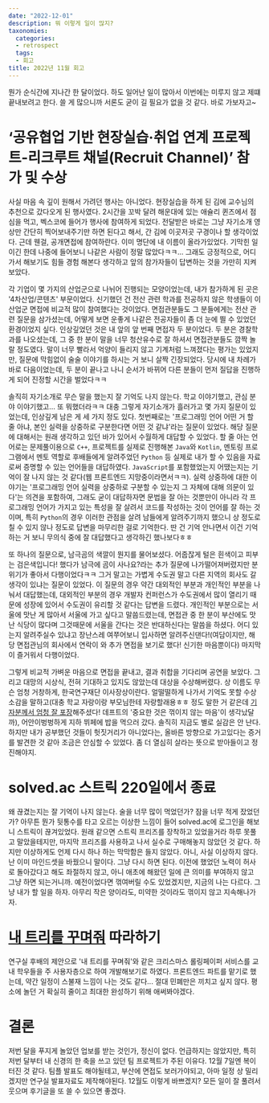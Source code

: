 ```yaml
---
date: "2022-12-01"
description: 뭐 이렇게 일이 많지?
taxonomies:
  categories:
  - retrospect
  tags:
  - 회고
title: 2022년 11월 회고
---
```


뭔가 순식간에 지나간 한 달이었다. 하도 일어난 일이 많아서 이번에는 미루지 않고 제떄 끝내보려고 한다. 쓸 게 많으니까 서론도 굳이 길 필요가 없을 것 같다. 바로 가보자고~
<!-- more -->

# ‘공유협업 기반 현장실습·취업 연계 프로젝트-리크루트 채널(Recruit Channel)’ 참가 및 수상
사실 마음 속 깊이 원해서 가려던 행사는 아니었다. 현장실습을 하게 된 김에 교수님의 추천으로 갔다오게 된 행사였다. 2시간을 꼬박 달려 해운대에 있는 애슐리 퀸즈에서 점심을 먹고, 벡스코에 들어가 행사에 참여하게 되었다. 전달받은 바로는 그냥 자기소개 영상만 간단히 찍어보내주기만 하면 된다고 해서, 간 김에 이곳저곳 구경이나 할 생각이었다. 근데 웬걸, 공개면접에 참여하란다. 이미 명단에 내 이름이 올라가있었다. 기막힌 일이긴 한데 나중에 들어보니 나같은 사람이 정말 많았다ㅋㅋ... 그래도 긍정적으로, 어디 가서 해보기도 힘들 경험 해본다 생각하고 앞의 참가자들이 답변하는 것을 가만히 지켜보았다.

각 기업이 몇 가지의 산업군으로 나뉘어 진행되는 모양이었는데, 내가 참가하게 된 곳은 '4차산업/콘텐츠' 부문이었다. 신기했던 건 전산 관련 학과를 전공하지 않은 학생들이 이 산업군 면접에 비교적 많이 참여했다는 것이었다. 면접관분들도 그 분들에게는 전산 관련 질문을 삼가셨는데, 어떻게 보면 운좋게 나같은 전공자들이 좀 더 눈에 띌 수 있었던 환경이었지 싶다. 인상깊었던 것은 내 앞의 앞 번째 면접자 두 분이었다. 두 분은 경찰학과를 나오셨는데, 그 중 한 분이 말을 너무 청산유수로 잘 하셔서 면접관분들도 깜짝 놀랄 정도였다. 말이 너무 빨라서 억양이 들리지 않고 기계처럼 느껴졌다는 평가는 있었지만, 질문에 막힘없이 술술 이야기를 하시는 거 보니 살짝 긴장되었다. 당시에 내 차례가 바로 다음이었는데, 두 분이 끝나고 나니 순서가 바뀌어 다른 분들이 먼저 질답을 진행하게 되어 진정할 시간을 벌었다ㅋㅋ

솔직히 자기소개로 무슨 말을 했는지 잘 기억도 나지 않는다. 학교 이야기했고, 관심 분야 이야기했고... 또 뭐했더라ㅋㅋ 대충 그렇게 자기소개가 흘러가고 몇 가지 질문이 있었는데, 인상깊게 남은 게 세 가지 정도 있다. 첫번째로는 '프로그래밍 언어 어떤 거 할 줄 아냐, 본인 실력을 상중하로 구분한다면 어떤 것 같냐'라는 질문이 있었다. 해당 질문에 대해서는 원래 생각하고 있던 바가 있어서 수월하게 대답할 수 있었다. 할 줄 아는 언어로는 문제풀이용으로 `C++`, 프로젝트를 실제로 진행해본 `Java`와 `Kotlin`, 멘토링 프로그램에서 멘토 역할로 후배들에게 알려주었던 `Python` 등 실제로 내가 할 수 있음을 자료로써 증명할 수 있는 언어들을 대답하였다. `JavaScript`를 포함했었는지 어땠는지는 기억이 잘 나지 않는 것 같다(웹 프론트엔드 지망중이라면서ㅋㅋ). 실력 상중하에 대한 이야기는 '프로그래밍 언어 실력을 상중하로 구분할 수 있는지 그 자체에 대해 의문이 있다'는 의견을 포함하여, 그래도 굳이 대답하자면 문법을 잘 아는 것뿐만이 아니라 각 프로그래밍 언어가 가지고 있는 특성을 잘 살려서 코드를 작성하는 것이 언어를 잘 하는 것이며, 특히 `Python`의 경우 이러한 관점을 살려 남들에게 알려주기까지 했으니 상 정도로 칠 수 있지 않나 정도로 답변을 마무리한 걸로 기억한다. 딴 건 기억 안나면서 이건 기억하는 거 보니 무의식 중에 잘 대답했다고 생각하긴 했나보다ㅎㅎ

또 하나의 질문으로, 남극곰의 색깔이 뭔지를 물어보셨다. 어줍잖게 털은 흰색이고 피부는 검은색입니다! 했다가 남극에 곰이 사나요?라는 추가 질문에 나가떨어져버렸지만 분위기가 좋아서 다행이었다ㅋㅋ 그거 말고는 가볍게 수도권 말고 다른 지역의 회사도 갈 생각이 있냐는 질문이 있었다. 이 질문의 경우 약간 대외적인 부분과 개인적인 부분을 나눠서 대답했는데, 대외적인 부분의 경우 개발자 컨퍼런스가 수도권에서 많이 열리기 때문에 성장에 있어서 수도권이 유리할 것 같다는 답변을 드렸다. 개인적인 부분으로는 서울에 맛난 게 많아서 서울에 가고 싶다고 말씀드렸는데, 면접관 중 한 분이 부산에도 맛난 식당이 많다며 그것때문에 서울을 간다는 것은 반대하신다는 말씀을 하셨다. 어디 있는지 알려주실수 있냐고 장난스레 여쭈어보니 입사하면 알려주신댄다!(여담이지만, 해당 면접관님의 회사에서 연락이 와 추가 면접을 보기로 했다! 신기한 마음뿐이다) 마지막이 즐거워서 다행이었다.

그렇게 비교적 가벼운 마음으로 면접을 끝내고, 결과 취합을 기다리며 공연을 보았다. 그리고 대망의 시상식, 전혀 기대하고 있지도 않았는데 대상을 수상해버렸다. 상 이름도 무슨 엄청 거창하게, 한국연구재단 이사장상이란다. 얼떨떨하게 나가서 기억도 못할 수상 소감을 말하고(대충 학교 자랑이랑 부모님한테 자랑할래용ㅎㅎ 정도 말한 거 같은데 [기자분께서 엄청 잘 포장](https://www.gnnews24.kr/news/articleView.html?idxno=18353)해주셨다! 데프트의 '중요한 것은 꺾이지 않는 마음'이 생각났달까), 어안이벙벙하게 지하 뷔페에 밥을 먹으러 갔다. 솔직히 지금도 별로 실감은 안 난다. 하지만 내가 공부했던 것들이 헛짓거리가 아니었다는, 올바른 방향으로 가고있다는 증거를 발견한 것 같아 조금은 안심할 수 있었다. 좀 더 열심히 살라는 뜻으로 받아들이고 정진해야지.

# solved.ac 스트릭 220일에서 종료
왜 끊겼는지는 잘 기억이 나지 않는다. 술을 너무 많이 먹었던가? 잠을 너무 적게 잤었던가? 아무튼 뭔가 뒷통수를 타고 오르는 이상한 느낌이 들어 solved.ac에 로그인을 해보니 스트릭이 끊겨있었다. 원래 같으면 스트릭 프리즈를 장착하고 있었을거라 하루 못풀고 말았을테지만, 마지막 프리즈를 사용하고 나서 실수로 구매해놓지 않았던 것 같다. 하지만 이상하게도 언제 다시 하나 하는 막막함은 들지 않았다. 아니, 사실 이상하지 않다. 난 이미 마인드셋을 바꿨으니 말이다. 그냥 다시 하면 된다. 이전에 했었던 노력이 허사로 돌아갔다고 해도 좌절하지 않고, 아니 애초에 해왔던 일에 큰 의미를 부여하지 않고 그냥 하면 되는거니까. 예전이었다면 꺾여버릴 수도 있었겠지만, 지금의 나는 다르다. 그냥 내가 할 일을 하자. 아무리 작은 양이라도, 미약한 것이라도 꺾이지 않고 지속해나가자.

# [내 트리를 꾸며줘](https://colormytree.me/) 따라하기
연구실 후배의 제안으로 '내 트리를 꾸며줘'와 같은 크리스마스 롤링페이퍼 서비스를 교내 학우들을 주 사용자층으로 하여 개발해보기로 하였다. 프론트엔드 파트를 맡기로 했는데, 약간 일정이 스불재 느낌이 나는 것도 같다... 절대 민폐만은 끼치고 싶지 않다. 평소에 놀던 거 확실히 줄이고 최대한 완성하기 위해 애써봐야겠다.

# 결론
저번 달을 푸지게 놀았던 업보를 받는 것인가, 정신이 없다. 언급하지는 않았지만, 특히 저번 달부터 내 신경의 한 축을 쓰고 있던 팀 프로젝트가 주된 이유다. 12월 7일엔 복이 터진 것 같다. 팀플 발표도 해야될테고, 부산에 면접도 보러가야되고, 아마 일정 상 밀리겠지만 연구실 발표자료도 제작해야된다. 12월도 이렇게 바쁘겠지? 모든 일이 잘 풀려서 웃으며 후기글을 또 쓸 수 있으면 좋겠다.